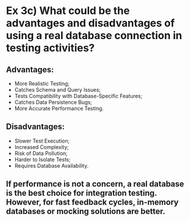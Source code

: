 # Ex 3c) What could be the advantages and disadvantages of using a real database connection in testing activities?

## Advantages:

- More Realistic Testing;
- Catches Schema and Query Issues;
- Tests Compatibility with Database-Specific Features;
- Catches Data Persistence Bugs;
- More Accurate Performance Testing.

## Disadvantages:

- Slower Test Execution;
- Increased Complexity;
- Risk of Data Pollution;
- Harder to Isolate Tests;
- Requires Database Availability.

## If performance is not a concern, a real database is the best choice for integration testing. However, for fast feedback cycles, in-memory databases or mocking solutions are better.